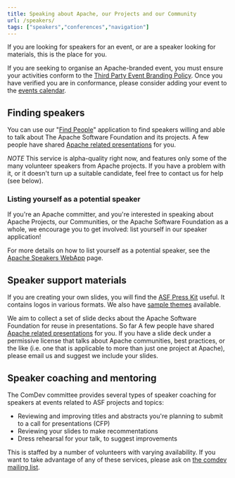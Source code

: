 ```yaml
---
title: Speaking about Apache, our Projects and our Community
url: /speakers/
tags: ["speakers","conferences","navigation"]
---
```


If you are looking for speakers for an event, or are a speaker looking for 
materials, this is the place for you.

If you are seeking to organise an Apache-branded event, you must ensure your activities 
conform to the [Third Party Event Branding Policy][1]. Once you have verified you are in
conformance, please consider adding your event to the [events calendar][2].

## Finding speakers

You can use our "[Find People][3]" application to find speakers willing and able to 
talk about The Apache Software Foundation and its projects. A few people have shared [Apache related presentations][4] for you.

*NOTE* This service is alpha-quality right now, and features only 
some of the many volunteer speakers from Apache projects. If you have a problem with
it, or it doesn't turn up a suitable candidate, feel free to contact us 
for help (see below).

### Listing yourself as a potential speaker

If you're an Apache committer, and you're interested in speaking about Apache Projects, our Communities, or the Apache 
Software Foundation as a whole, we encourage you to get involved: list yourself in our speaker application!

For more details on how to list yourself as a potential speaker, see the [Apache Speakers WebApp][5] page.

## Speaker support materials

If you are creating your own slides, you will find the [ASF Press Kit][6] useful. It contains logos in various formats.
We also have [sample themes][8] available.

We aim to collect a set of slide decks about the Apache 
Software Foundation for reuse in presentations. So far
A few people have shared [Apache related presentations][7] 
for you. If you have a slide deck under a permissive license 
that talks about Apache communities, best practices, or the like 
(i.e. one that is applicable to more than just one project 
at Apache), please email us and suggest we include your slides.

## Speaker coaching and mentoring

The ComDev committee provides several types of speaker coaching for
speakers at events related to ASF projects and topics:

* Reviewing and improving titles and abstracts you're planning to submit
  to a call for presentations (CFP)
* Reviewing your slides to make recommentations
* Dress rehearsal for your talk, to suggest improvements

This is staffed by a number of volunteers with varying availability. If
you want to take advantage of any of these services, please ask on [the
comdev mailing list][9].


  [1]: https://community.zones.apache.org/
  [2]: /calendars/conferences.html
  [3]: https://community.zones.apache.org/
  [4]: slides.html
  [5]: speakers.html
  [6]: https://www.apache.org/foundation/press/kit/
  [7]: slides.html
  [8]: themes
  [9]: https://lists.apache.org/list?community@apache.org
